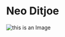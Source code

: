 # Neo Ditjoe
![this is an Image](https://i.pinimg.com/564x/ac/08/88/ac0888f456937bc6104ccbe00b29a49b.jpg)
